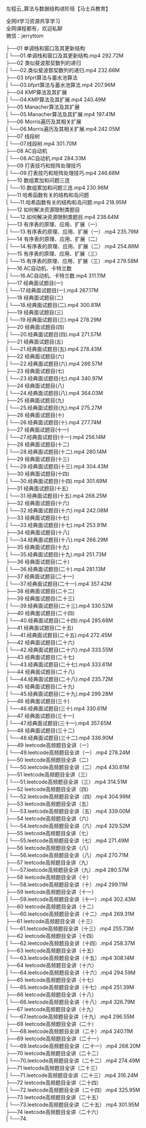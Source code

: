左程云_算法与数据结构进阶班【马士兵教育】

全网it学习资源共享学习<br>全网课程都有，欢迎私聊<br>微信：jerryttom<br>

├──01 单调栈和窗口及其更新结构<br> | └──01.单调栈和窗口及其更新结构.mp4 292.72M<br> ├──02 类似斐波那契数列的递归<br> | └──02.类似斐波那契数列的递归.mp4 232.66M<br> ├──03 bfprt算法与蓄水池算法<br> | └──03.bfprt算法与蓄水池算法.mp4 207.96M<br> ├──04 KMP算法及其扩展<br> | └──04.KMP算法及其扩展.mp4 240.49M<br> ├──05 Manacher算法及其扩展<br> | └──05.Manacher算法及其扩展.mp4 197.41M<br> ├──06 Morris遍历及其相关扩展<br> | └──06.Morris遍历及其相关扩展.mp4 242.05M<br> ├──07 线段树<br> | └──07.线段树.mp4 301.70M<br> ├──08 AC自动机<br> | └──08.AC自动机.mp4 284.33M<br> ├──09 打表技巧和矩阵处理技巧<br> | └──09.打表技巧和矩阵处理技巧.mp4 246.68M<br> ├──10 数组累加和问题三连<br> | └──10.数组累加和问题三连.mp4 230.96M<br> ├──11 哈希函数有关的结构和岛问题<br> | └──11.哈希函数有关的结构和岛问题.mp4 218.95M<br> ├──12 如何解决资源限制类题目<br> | └──12.如何解决资源限制类题目.mp4 238.64M<br> ├──13 有序表的原理、应用、扩展（一）<br> | └──13.有序表的原理、应用、扩展（一）.mp4 235.79M<br> ├──14 有序表的原理、应用、扩展（二）<br> | └──14.有序表的原理、应用、扩展（二）.mp4 254.88M<br> ├──15 有序表的原理、应用、扩展（三）<br> | └──15.有序表的原理、应用、扩展（三）.mp4 279.58M<br> ├──16 AC自动机、卡特兰数<br> | └──16.AC自动机、卡特兰数.mp4 311.11M<br> ├──17 经典面试题目(一)<br> | └──17.经典面试题目(一).mp4 267.17M<br> ├──18 经典面试题目(二)<br> | └──18.经典面试题目(二).mp4 300.81M<br> ├──19 经典面试题目(三)<br> | └──19.经典面试题目(三).mp4 278.29M<br> ├──20 经典面试题目(四)<br> | └──20.经典面试题目(四).mp4 271.57M<br> ├──21 经典面试题目(五)<br> | └──21.经典面试题目(五).mp4 278.43M<br> ├──22 经典面试题目(六)<br> | └──22.经典面试题目(六).mp4 286.57M<br> ├──23 经典面试题目(七)<br> | └──23.经典面试题目(七).mp4 340.97M<br> ├──24 经典面试题目(八)<br> | └──24.经典面试题目(八).mp4 364.03M<br> ├──25 经典面试题目(九)<br> | └──25.经典面试题目(九).mp4 275.27M<br> ├──26 经典面试题目(十)<br> | └──26.经典面试题目(十).mp4 277.74M<br> ├──27 经典面试题目(十一)<br> | └──27.经典面试题目(十一).mp4 256.14M<br> ├──28 经典面试题目(十二)<br> | └──28.经典面试题目(十二).mp4 280.14M<br> ├──29 经典面试题目(十三)<br> | └──29.经典面试题目(十三).mp4 304.43M<br> ├──30 经典面试题目(十四)<br> | └──30.经典面试题目(十四).mp4 301.69M<br> ├──31 经典面试题目(十五)<br> | └──31.经典面试题目(十五).mp4 268.25M<br> ├──32 经典面试题目(十六)<br> | └──32.经典面试题目(十六).mp4 242.08M<br> ├──33 经典面试题目(十七)<br> | └──33.经典面试题目(十七).mp4 253.91M<br> ├──34 经典面试题目(十八)<br> | └──34.经典面试题目(十八).mp4 266.29M<br> ├──35 经典面试题目(十九)<br> | └──35.经典面试题目(十九).mp4 251.73M<br> ├──36 经典面试题目(二十)<br> | └──36.经典面试题目(二十).mp4 281.13M<br> ├──37 经典面试题目(二十一)<br> | └──37.经典面试题目(二十一).mp4 357.42M<br> ├──38 经典面试题目(二十二)<br> ├──39 经典面试题目(二十三)<br> | └──39.经典面试题目(二十三).mp4 330.52M<br> ├──40 经典面试题目(二十四)<br> | └──40.经典面试题目(二十四).mp4 285.68M<br> ├──41 经典面试题目(二十五)<br> | └──41.经典面试题目(二十五).mp4 272.45M<br> ├──42 经典面试题目(二十六)<br> | └──42.经典面试题目(二十六).mp4 333.55M<br> ├──43 经典面试题目(二十七)<br> | └──43.经典面试题目(二十七).mp4 333.61M<br> ├──44 经典面试题目(二十八)<br> | └──44.经典面试题目(二十八).mp4 235.72M<br> ├──45 经典面试题目(二十九)<br> | └──45.经典面试题目(二十九).mp4 299.28M<br> ├──46 经典面试题目(三十)<br> | └──46.经典面试题目(三十).mp4 330.61M<br> ├──47 经典面试题目(三十一)<br> | └──47.经典面试题目(三十一).mp4 357.65M<br> ├──48 经典面试题目(三十二)<br> | └──48.经典面试题目(三十二).mp4 336.90M<br> ├──49 leetcode高频题目全讲（一）<br> | └──49.leetcode高频题目全讲（一）.mp4 278.24M<br> ├──50 leetcode高频题目全讲（二）<br> | └──50.leetcode高频题目全讲（二）.mp4 430.61M<br> ├──51 leetcode高频题目全讲（三）<br> | └──51.leetcode高频题目全讲（三）.mp4 314.51M<br> ├──52 leetcode高频题目全讲（四）<br> | └──52.leetcode高频题目全讲（四）.mp4 304.99M<br> ├──53 leetcode高频题目全讲（五）<br> | └──53.leetcode高频题目全讲（五）.mp4 339.00M<br> ├──54 leetcode高频题目全讲（六）<br> | └──54.leetcode高频题目全讲（六）.mp4 329.52M<br> ├──55 leetcode高频题目全讲（七）<br> | └──55.leetcode高频题目全讲（七）.mp4 271.49M<br> ├──56 leetcode高频题目全讲（八）<br> | └──56.leetcode高频题目全讲（八）.mp4 270.71M<br> ├──57 leetcode高频题目全讲（九）<br> | └──57.leetcode高频题目全讲（九）.mp4 280.57M<br> ├──58 leetcode高频题目全讲（十）<br> | └──58.leetcode高频题目全讲（十）.mp4 299.11M<br> ├──59 leetcode高频题目全讲（十一）<br> | └──59.leetcode高频题目全讲（十一）.mp4 302.43M<br> ├──60 leetcode高频题目全讲（十二）<br> | └──60.leetcode高频题目全讲（十二）.mp4 269.31M<br> ├──61 leetcode高频题目全讲（十三）<br> | └──61.leetcode高频题目全讲（十三）.mp4 255.73M<br> ├──62 leetcode高频题目全讲（十四）<br> | └──62.leetcode高频题目全讲（十四）.mp4 258.37M<br> ├──63 leetcode高频题目全讲（十五）<br> | └──63.leetcode高频题目全讲（十五）.mp4 308.14M<br> ├──64 leetcode高频题目全讲（十六）<br> | └──64.leetcode高频题目全讲（十六）.mp4 294.59M<br> ├──65 leetcode高频题目全讲（十七）<br> | └──65.leetcode高频题目全讲（十七）.mp4 251.39M<br> ├──66 leetcode高频题目全讲（十八）<br> | └──66.leetcode高频题目全讲（十八）.mp4 326.79M<br> ├──67 leetcode高频题目全讲（十九）<br> | └──67.leetcode高频题目全讲（十九）.mp4 296.55M<br> ├──68 leetcode高频题目全讲（二十）<br> | └──68.leetcode高频题目全讲（二十）.mp4 240.11M<br> ├──69 leetcode高频题目全讲（二十一）<br> | └──69.leetcode高频题目全讲（二十一）.mp4 268.20M<br> ├──70 leetcode高频题目全讲（二十二）<br> | └──70.leetcode高频题目全讲（二十二）.mp4 274.49M<br> ├──71 leetcode高频题目全讲（二十三）<br> | └──71.leetcode高频题目全讲（二十三）.mp4 316.24M<br> ├──72 leetcode高频题目全讲（二十四）<br> | └──72.leetcode高频题目全讲（二十四）.mp4 325.95M<br> ├──73 leetcode高频题目全讲（二十五）<br> | └──73.leetcode高频题目全讲（二十五）.mp4 301.95M<br> ├──74 leetcode高频题目全讲（二十六）<br> | └──74.